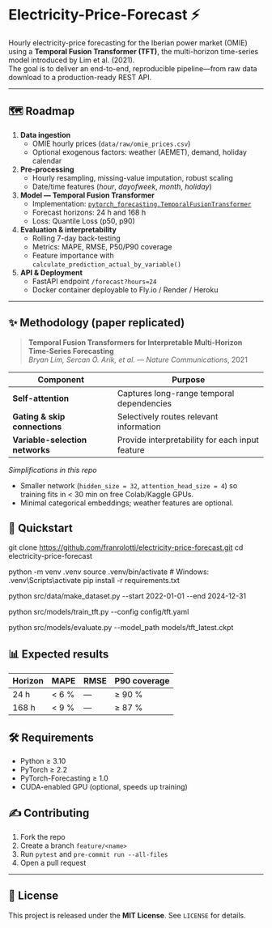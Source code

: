 # Electricity-Price-Forecast ⚡️

Hourly electricity-price forecasting for the Iberian power market (OMIE) using a **Temporal Fusion Transformer (TFT)**, the multi-horizon time-series model introduced by Lim et al. (2021).  
The goal is to deliver an end-to-end, reproducible pipeline—from raw data download to a production-ready REST API.

---

## 🗺️ Roadmap

1. **Data ingestion**  
   - OMIE hourly prices (`data/raw/omie_prices.csv`)  
   - Optional exogenous factors: weather (AEMET), demand, holiday calendar  
2. **Pre-processing**  
   - Hourly resampling, missing-value imputation, robust scaling  
   - Date/time features (*hour*, *dayofweek*, *month*, *holiday*)  
3. **Model — Temporal Fusion Transformer**  
   - Implementation: [`pytorch_forecasting.TemporalFusionTransformer`](https://pytorch-forecasting.readthedocs.io)  
   - Forecast horizons: 24 h and 168 h  
   - Loss: Quantile Loss (p50, p90)  
4. **Evaluation & interpretability**  
   - Rolling 7-day back-testing  
   - Metrics: MAPE, RMSE, P50/P90 coverage  
   - Feature importance with `calculate_prediction_actual_by_variable()`  
5. **API & Deployment**  
   - FastAPI endpoint `/forecast?hours=24`  
   - Docker container deployable to Fly.io / Render / Heroku  

---

## ✨ Methodology (paper replicated)

> **Temporal Fusion Transformers for Interpretable Multi-Horizon Time-Series Forecasting**  
> *Bryan Lim, Sercan Ö. Arik, et al.* — *Nature Communications*, 2021

| Component                        | Purpose                                                  |
|----------------------------------|----------------------------------------------------------|
| **Self-attention**               | Captures long-range temporal dependencies                |
| **Gating & skip connections**    | Selectively routes relevant information                  |
| **Variable-selection networks**  | Provide interpretability for each input feature          |

*Simplifications in this repo*  
- Smaller network (`hidden_size = 32`, `attention_head_size = 4`) so training fits in < 30 min on free Colab/Kaggle GPUs.  
- Minimal categorical embeddings; weather features are optional.




## 🚀 Quickstart



git clone https://github.com/franrolotti/electricity-price-forecast.git
cd electricity-price-forecast

python -m venv .venv
source .venv/bin/activate  # Windows: .venv\Scripts\activate
pip install -r requirements.txt

python src/data/make_dataset.py --start 2022-01-01 --end 2024-12-31

python src/models/train_tft.py --config config/tft.yaml

python src/models/evaluate.py --model_path models/tft_latest.ckpt




## 📊 Expected results

| Horizon | MAPE  | RMSE | P90 coverage |
| ------- | ----- | ---- | ------------ |
| 24 h    | < 6 % | —    | ≥ 90 %       |
| 168 h   | < 9 % | —    | ≥ 87 %       |




## 🛠️ Requirements

* Python ≥ 3.10
* PyTorch ≥ 2.2
* PyTorch-Forecasting ≥ 1.0
* CUDA-enabled GPU (optional, speeds up training)


## ✍️ Contributing

1. Fork the repo
2. Create a branch `feature/<name>`
3. Run `pytest` and `pre-commit run --all-files`
4. Open a pull request

---

## 📄 License

This project is released under the **MIT License**. See `LICENSE` for details.

